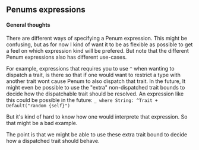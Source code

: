 
## Penums expressions

#### General thoughts
There are different ways of specifying a Penum expression. This might be confusing, but as for now I
kind of want it to be as flexible as possible to get a feel on which expression kind will be
prefered. But note that the different Penum expressions also has different use-cases. 

For example, expressions that requires you to use `^` when wanting to dispatch a trait, is there so
that if one would want to restrict a type with another trait wont cause Penum to also dispatch that
trait. In the future, It might even be possible to use the "extra" non-dispatched trait bounds to
decide how the dispatchable trait should be resolved. An expression like this could be possible in
the future: `_ where String: ^Trait + Default("random {self}")`

But it's kind of hard to know how one would interprete that expression. So that might be a bad
example. 

The point is that we might be able to use these extra trait bound to decide how a dispatched trait
should behave.
